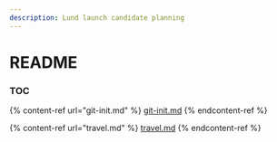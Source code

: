 ```yaml
---
description: Lund launch candidate planning
---
```


# README

### TOC

{% content-ref url="git-init.md" %}
[git-init.md](git-init.md)
{% endcontent-ref %}

{% content-ref url="travel.md" %}
[travel.md](travel.md)
{% endcontent-ref %}
